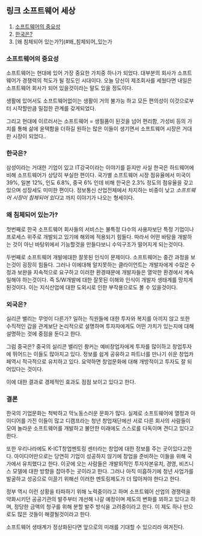 
## 링크 소프트웨어 세상

1. [소프트웨어의 중요성](#소프트웨어의_중요성)
1. [한국은?](#한국은?)
1. [왜 침체되어 있는가?](#왜_침체되어_있는가

### 소프트웨어의 중요성

소프트웨어는 현대에 있어 가장 중요한 가치중 하나가 되었다.
대부분의 회사가 소프트웨어가 경쟁력의 척도가 될 정도인 시대이다.
오늘 당신이 제조회사를 세웠다면 내일은 소프트웨어 회사가 되어 있을것이라는 말도 있을 정도이다.

생활에 있어서도 소프트웨어없이는 생활이 거의 불가능 하고 모든 편의성이 이것으로부터 시작할만큼 밀접한 관계를 갖게되었다.

그리고 현대에 이르러서는 소프트웨어 = 생필품이 된것을 넘어 편리함, 가성비 등의 가치를 통해 삶에 윤택함을 더하길 원하는 많은 이들이 생기면서 소프트웨어 시장은 거대한 시장이 되었다..

### 한국은?

삼성이라는 거대한 기업이 있고 IT강국이라는 이야기를 듣지만 사실 한국은 하드웨어에 비해 소프트웨어가 상당히 부실한 편이다.
국가별 소프트웨어 시장 점유율에서 미국이 39%, 일본 12%, 인도 6.8%, 중국 6% 인데 비해 한국은 2.3% 정도의 점유율을 갖고 있으며 성장세도 미미한 편이다.
정보통신 산업전체에서 차지하는 비중이 낮고 *소프트웨어 시장이 침체되어 있다*고 까지 이야기가 나오는 형세이다.

### 왜 침체되어 있는가?

첫번째로 한국 소프트웨어 회사들의 서비스는 불특정 다수의 사용자보단 특정 기업이나 프로세스 위주로 개발되고 있기에 해외에 적용되기 힘들다.
따라서 어떤 바탕을 개발하는 것이 아닌 바탕위에서 기능할것을 만들다보니 수익구조가 떨어지게 되는것이다.

두번째로 소프트웨어 개발에대한 잘못된 인식이 문제이다.
소프트웨어는 중간 과정을 보는것이 굉장히 힘들다. 그러나 이에대해 알지못하는 클라이언트는 개발자에게 수많은 수정과 보완을 지속적으로 요구하고
이러한 환경때문에 개발자들은 열악한 환경에서 계속 일해야 하는것이다. 즉 S/W개발에 대한 잘못된 이해와 인식이 개발자 생태계를 망치게 된것이다.
이는 지식산업에 대한 도외시로 인한 부작용으로도 볼 수 있을것이다.

### 외국은?

실리콘 밸리는 무엇이 다른가? 일하는 직원들에 대한 투자와 복지를 아끼지 않고
또한 수직적인 갑을 관계보단 논리적으로 설명하며 투자자에게도 어떤 가치가 있는지에 대해 설명하는 것에 중점을 둔다고 한다.

그럼 중국은? 중국의 실리콘 밸리인 촹커는 예비창업자에게 투자를 많이하고 창업투자에 뛰어드는 이들도 많아지고 있다.
정보를 쉽게 공유하고 파트너를 만나기 쉬운 창업카페역시 적극적으로 유치하고 있다. 요약하면 창업문화에 대해 개방적이고 투자도 잘 되어있다는 것이다.

이에 대한 결과로 경제적인 효과도 점점 보이고 있다고 한다.

### 결론

한국의 기업문화는 척박하고 막노동스러운 문화가 많다. 실제로 소프트웨어에 열정과 아이디어를 가진 이들이 많고
디캠프라는 청년 창업재단에선 서로 다른 회사의 사람들이 모여 놀라운 소프트웨어를 개발하고 불안한 미래에도 스스로를 다독이며 견디고 있다고 한다.

또한 우리나라에도 K-ICT창업멘토링 센터라는 창업에 대한 정보를 주는 곳이있다고한다.
아이디어만으로는 당연히 기업이 성공하지 않기에 창업을 준비하는 이들을 위해 국가에서 유치했다고 한다.
이곳에 오는 사람들은 개발외적인 투자자본유치, 경영, 비즈니스 모델에 대한 방향을 잡아주는 곳이라고 한다.
그러나 아직 미흡하기에 청년 사업가를 발굴하고 성공으로 이끌기 위해선 이러한 멘토링제도가 더 많아져야 한다고 한다.

정부 역시 이런 상황을 타파하기 위해 노력중이라고 하며 소프트웨어 산업의 경쟁력을 약화시키던 공공기관의 발주부터 개선해 나갈 예정이며 제도의 변화를 꾀하고 있다고 하며, 정당한 금액의 청구를 위해 분할 발주 방식을 고려중이라고 한다. 이 제도 하나 만으로도 많은 것들이 해결될것이라고 한다.

소프트웨어 생태계가 정상화된다면 앞으로의 미래를 기대할 수 있으리라 여겨진다.
